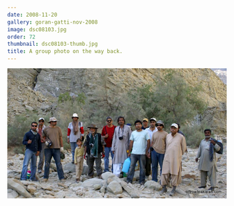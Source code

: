 ```yaml
---
date: 2008-11-20
gallery: goran-gatti-nov-2008
image: dsc08103.jpg
order: 72
thumbnail: dsc08103-thumb.jpg
title: A group photo on the way back.
---
```


![A group photo on the way back.](./dsc08103.jpg)
